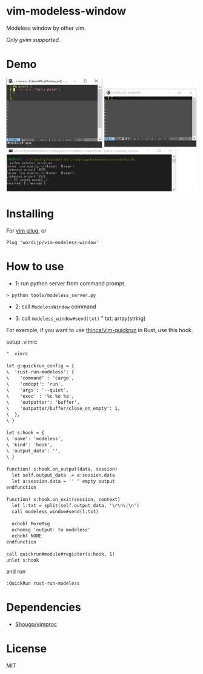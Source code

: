 # vim-modeless-window

Modeless window by other vim.

*Only gvim supported.*

# Demo

<img src="./demo/modeless_demo.gif">


# Installing

For [vim-plug](https://github.com/junegunn/vim-plug), or 

```vim
Plug 'wordijp/vim-modeless-window'
```

# How to use

- 1: run python server from command prompt.

```
> python tools/modeless_server.py
```

- 2: call `ModelessWindow` command

- 3: call `modeless_window#send(txt)` " txt: array(string)

For example, if you want to use [thinca/vim-quickrun](https://github.com/thinca/vim-quickrun) in Rust, use this hook.

setup .vimrc


```vim
" .vimrc

let g:quickrun_config = {
\  'rust-run-modeless': {
\    'command' : 'cargo',
\    'cmdopt': 'run',
\    'args': '--quiet',
\    'exec' : '%c %o %a',
\    'outputter': 'buffer',
\    'outputter/buffer/close_on_empty': 1,
\  },
\ }

let s:hook = {
\ 'name': 'modeless',
\ 'kind': 'hook',
\ 'output_data': '',
\ }

function! s:hook.on_output(data, session)
  let self.output_data .= a:session.data
  let a:session.data = '' " empty output
endfunction

function! s:hook.on_exit(session, context)
  let l:txt = split(self.output_data, '\r\n\|\n')
  call modeless_window#send(l:txt)

  echohl MoreMsg
  echomsg 'output: to modeless'
  echohl NONE
endfunction

call quickrun#module#register(s:hook, 1)
unlet s:hook

```

and run

```
:QuickRun rust-run-modeless
```

# Dependencies

- [Shougo/vimproc](https://github.com/Shougo/vimproc.vim)

# License

MIT
